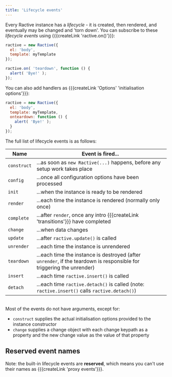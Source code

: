 ```yaml
---
title: 'Lifecycle events'
---
```


Every Ractive instance has a *lifecycle* - it is created, then rendered, and eventually may be changed and 'torn down'. You can subscribe to these *lifecycle events* using {{{createLink 'ractive.on()'}}}:


```js
ractive = new Ractive({
  el: 'body',
  template: myTemplate
});

ractive.on( 'teardown', function () {
  alert( 'Bye!' );
});
```

You can also add handlers as {{{createLink 'Options' 'initialisation options'}}}:

```js
ractive = new Ractive({
  el: 'body',
  template: myTemplate,
  onteardown: function () {
    alert( 'Bye!' );
  }
});
```

The full list of lifecycle events is as follows:

| Name            | Event is fired...
| --------------- | --------------
| `construct`     | ...as soon as `new Ractive(...)` happens, before any setup work takes place
| `config`        | ...once all configuration options have been processed
| `init`          | ...when the instance is ready to be rendered
| `render`        | ...each time the instance is rendered (normally only once)
| `complete`      | ...after `render`, once any intro {{{createLink 'transitions'}}} have completed
| `change`        | ...when data changes
| `update`        | ...after `ractive.update()` is called
| `unrender`      | ...each time the instance is unrendered
| `teardown`      | ...each time the instance is destroyed (after `unrender`, if the teardown is responsible for triggering the unrender)
| `insert`        | ...each time `ractive.insert()` is called
| `detach`        | ...each time `ractive.detach()` is called (note: `ractive.insert()` calls `ractive.detach()`)

<br>
Most of the events do not have arguments, except for:

* `construct` supplies the actual initialisation options provided to the instance constructor
* `change` supplies a change object with each change keypath as a property and the new change value as the value of that property

## Reserved event names

Note: the built-in lifecycle events are **reserved**, which means you can't use their names as {{{createLink 'proxy events'}}}.


